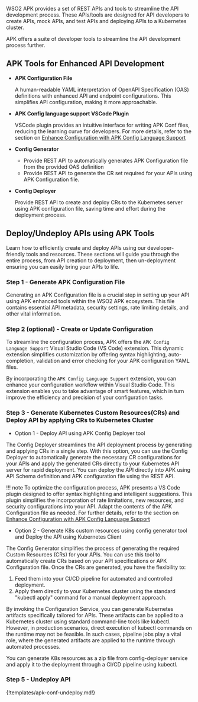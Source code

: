 WSO2 APK provides a set of REST APIs and tools to streamline the API development process. These APIs/tools are designed for API developers to create APIs, mock APIs, and test APIs and deploying APIs to a Kubernetes cluster.

APK offers a suite of developer tools to streamline the API development process further.

## APK Tools for Enhanced API Development

- <b>APK Configuration File</b>

    A human-readable YAML interpretation of OpenAPI Specification (OAS) definitions with enhanced API and endpoint configurations. This simplifies API configuration, making it more approachable.

- <b>APK Config language support VSCode Plugin</b>
    
    VSCode plugin provides an intuitive interface for writing APK Conf files, reducing the learning curve for developers. For more details, refer to the section on [Enhance Configuration with APK Config Language Support]({{base_path}}/en/latest/create-api/create-and-deploy-apis/apk-conf-lang-support)

- <b>Config Generator</b>

    - Provide REST API to automatically generates APK Configuration file from the provided OAS definition 
    - Provide REST API to generate the CR set required for your APIs using APK Configuration file.

- <b>Config Deployer</b>

    Provide REST API to create and deploy CRs to the Kubernetes server using APK configuration file, saving time and effort during the deployment process.

## Deploy/Undeploy APIs using APK Tools

Learn how to efficiently create and deploy APIs using our developer-friendly tools and resources. 
These sections will guide you through the entire process, from API creation to deployment, then un-deployment ensuring you can easily bring your APIs to life.

### Step 1 - Generate APK Configuration File

Generating an APK Configuration file is a crucial step in setting up your API using APK enhanced tools within the WSO2 APK ecosystem. This file contains essential API metadata, security settings, rate limiting details, and other vital information. 

### Step 2 (optional) - Create or Update Configuration

To streamline the configuration process, APK offers the `APK Config Language Support` Visual Studio Code (VS Code) extension. This dynamic extension simplifies customization by offering syntax highlighting, auto-completion, validation and error checking for your APK configuration YAML files.

By incorporating the `APK Config Language Support` extension, you can enhance your configuration workflow within Visual Studio Code. This extension enables you to take advantage of smart features, which in turn improve the efficiency and precision of your configuration tasks.

### Step 3 - Generate Kubernetes Custom Resources(CRs) and Deploy API by applying CRs to Kubernetes Cluster

- Option 1 - Deploy API using APK Config Deployer tool 

The Config Deployer streamlines the API deployment process by generating and applying CRs in a single step. With this option, you can use the Config Deployer to automatically generate the necessary CR configurations for your APIs and apply the generated CRs directly to your Kubernetes API server for rapid deployment. You can deploy the API directly into APK using API Schema definition and APK configuration file using the REST API.

!!! note
    To optimize the configuration process, APK presents a VS Code plugin designed to offer syntax highlighting and intelligent suggestions. This plugin simplifies the incorporation of rate limitations, new resources, and security configurations into your API. Adapt the contents of the APK Configuration file as needed. For further details, refer to the section on [Enhance Configuration with APK Config Language Support]({{base_path}}/en/latest/create-api/create-and-deploy-apis/apk-conf-lang-support/)

- Option 2 - Generate K8s custom resources using config generator tool and Deploy the API using Kubernetes Client

The Config Generator simplifies the process of generating the required Custom Resources (CRs) for your APIs. You can use this tool to automatically create CRs based on your API specifications or APK Configuration file. Once the CRs are generated, you have the flexibility to:

1. Feed them into your CI/CD pipeline for automated and controlled deployment.
2. Apply them directly to your Kubernetes cluster using the standard "kubectl apply" command for a manual deployment approach.

By invoking the Configuration Service, you can generate Kubernetes artifacts specifically tailored for APIs. These artifacts can be applied to a Kubernetes cluster using standard command-line tools like kubectl. However, in production scenarios, direct execution of kubectl commands on the runtime may not be feasible. In such cases, pipeline jobs play a vital role, where the generated artifacts are applied to the runtime through automated processes.

You can generate K8s resources as a zip file from config-deployer service and apply it to the deployment through a CI/CD pipeline using kubectl.

### Step 5 - Undeploy API

{!templates/apk-conf-undeploy.md!}

